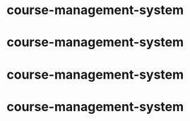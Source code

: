 # course-management-system
# course-management-system
# course-management-system
# course-management-system
